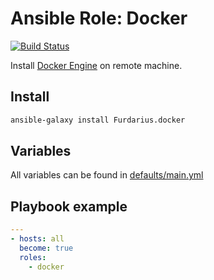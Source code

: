 # Ansible Role: Docker
[![Build Status](https://travis-ci.org/Furdarius/ansible-docker.svg?branch=master)](https://travis-ci.org/Furdarius/ansible-docker)

Install [Docker Engine](https://docs.docker.com/engine/userguide/intro/) on
remote machine.

## Install

```bash
ansible-galaxy install Furdarius.docker
```

## Variables

All variables can be found in [defaults/main.yml](https://github.com/Furdarius/ansible-docker/blob/master/defaults/main.yml)

## Playbook example

```yaml
---
- hosts: all
  become: true
  roles:
    - docker
```
